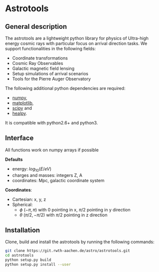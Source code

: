 # Astrotools

## General description

The astrotools are a lightweight python library for physics of Ultra-high energy
cosmic rays with particular focus on arrival direction tasks. We support
functionalities in the following fields:

* Coordinate transformations
* Cosmic Ray Observables
* Galactic magnetic field lensing
* Setup simulations of arrival scenarios
* Tools for the Pierre Auger Observatory

The following additional python dependencies are required:

* [numpy](https://github.com/numpy/numpy),
* [matplotlib](https://github.com/matplotlib/matplotlib),
* [scipy](https://github.com/scipy/scipy) and
* [healpy](https://github.com/healpy/healpy).

It is compatible with python2.6+ and python3.

## Interface
All functions work on numpy arrays if possible

__Defaults__
* energy: $`log_{10}(E / eV)`$
* charges and masses: integers Z, A
* coordinates: Mpc, galactic coordinate system

__Coordinates__:
* Cartesian: x, y, z
* Spherical:
    * $`\phi`$ $`(-\pi, \pi)`$ with 0 pointing in x, $`\pi/2`$ pointing in y direction
    * $`\theta`$ $`(\pi/2, -\pi/2)`$ with $`\pi/2`$ pointing in z direction

## Installation

Clone, build and install the astrotools by running the following commands:

```bash
git clone https://git.rwth-aachen.de/astro/astrotools.git
cd astrotools
python setup.py build
python setup.py install --user
```
